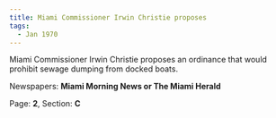 ```yaml
---  
title: Miami Commissioner Irwin Christie proposes  
tags:  
  - Jan 1970  
---  
```

  
Miami Commissioner Irwin Christie proposes an ordinance that would prohibit sewage dumping from docked boats.  
  
Newspapers: **Miami Morning News or The Miami Herald**  
  
Page: **2**, Section: **C** 
